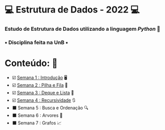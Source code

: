 # :computer: Estrutura de Dados - 2022 :computer:

### Estudo de Estrutura de Dados utilizando a linguagem *Python* :snake:
### :black_small_square: Disciplina feita na UnB :black_small_square:

# Conteúdo: :brain:

* :ballot_box_with_check: [Semana 1 : Introdução](https://github.com/savio-henrique/ED-2022/tree/master/Sem1) :desktop_computer:
* :ballot_box_with_check: [Semana 2 : Pilha e Fila](https://github.com/savio-henrique/ED-2022/tree/master/Sem2) :green_book:
* :ballot_box_with_check: [Semana 3 : Deque e Lista](https://github.com/savio-henrique/ED-2022/tree/master/Sem3) :book:
* :ballot_box_with_check: [Semana 4 : Recursividade](https://github.com/savio-henrique/ED-2022/tree/master/Sem4) :arrows_clockwise:
* :black_large_square: Semana 5 : Busca e Ordenação :mag:
* :black_large_square: Semana 6 : Arvores :herb:
* :black_large_square: Semana 7 : Grafos :chart_with_upwards_trend:
